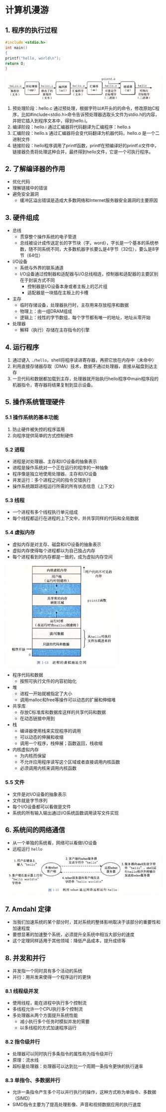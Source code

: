 # 计算机漫游

## 1. 程序的执行过程

```C
#include <stdio.h>
int main()
{
printf("hello, world\n");
return O;
}
```

![](./pic/1.png)

1. 预处理阶段：hello.c 通过预处理，根据字符以#开头的的命令，修改原始C程序，比如#include<stdio.h>命令告诉预处理器选取头文件为stdio.h的内容，并把它插入到程序文本中，得到hello.i。
2. 编译阶段：hello.i 通过汇编器将代码翻译为汇编程序：hello.s
3. 汇编阶段：hello.s 通过汇编器将会变代码翻译为机器代码，hello.o 是一个二进制文件
4. 链接阶段：hello程序调用了printf函数，printf在预编译好的printf.o文件中，链接器负责将处理这种合并，最终得到hello文件，它是一个可执行程序。

## 2. 了解编译器的作用

- 优化代码
- 理解链接中的错误
- 避免安全漏洞
  - 缓冲区溢出错误是造成大多数网络和Internet服务器安全漏洞的主要原因

## 3. 硬件组成

- 总线
  - 贯穿整个操作系统的电子管道
  - 总线被设计成传送定长的字节块（字，word），字长是一个基本的系统参数，随不同系统不同，大多数机器字长要么是4字节（32位），要么是8字节（64位）
- I/O设备
  - 系统与外界的联系通道
  - I/O设备通过控制器和适配器与I/O总线相连，控制器和适配器的主要区别在于封装方式不同
    - 控制器是I/O设备本身或者主板上的芯片组
    - 适配器是一块插在主板上的卡槽
- 主存
  - 临时存储设备，处理器执行时，主存用来存放程序和数据
  - 物理上：由一组DRAM组成
  - 逻辑上：线性的字节数组，每个字节都有唯一的地址，地址从零开始
- 处理器
  - 解释（执行）存储在主存指令的引擎



## 4. 运行程序

1. 通过键入 `./hello`，shell将程序读进寄存器，再把它放在内存中（未命中）
2. 利用直接存储器存取（DMA）技术，数据不通过处理器，直接从磁盘到达主存
3. 一旦代码和数据都加载到主存，处理器就开始执行hello程序中main程序段的机器指令，寄存器将结果复制到显示设备。

## 5. 操作系统管理硬件

### 5.1 操作系统的基本功能

1. 防止硬件被失控的程序滥用
2. 向程序提供简单的方式控制硬件

### 5.2 进程

- 进程是对处理器、主存和I/O设备的抽象表示
- 进程是操作系统对一个正在运行的程序的一种抽象
- 程序像是独立地使用处理器、主存和I/O设备
- 并发运行：多个进程之间的指令交错执行
- 操作系统跟踪进程运行所需的所有状态信息（上下文）

### 5.3 线程

- 一个进程有多个线程执行单元组成
- 每个线程都运行在进程的上下文中，并共享同样的代码和全局数据

### 5.4 虚拟内存

- 虚拟内存是对主存、磁盘和I/O设备的抽象表示
- 虚拟内存使得每个进程都以为自己独占内存
- 每个进程看到的内存都是一致的，成为虚拟内存空间

<img src="./pic/2.png" style="zoom:70%;" />

- 程序代码和数据
  - 按照可执行文件的内容初始化
- 堆
  - 进程一开始就被指定了大小
  - 调用malloc和free等操作可以动态的扩展和伸缩堆
- 共享库
  - 存放C标准库和数据库这样的共享代码和数据
  - 在动态链接中用到
- 栈
  - 编译器使用栈来实现程序的调用
  - 可以动态的伸展和收缩
  - 调用一个程序，栈伸展；函数返回，栈收缩
- 内核虚拟内存
  - 为内核而保留
  - 不允许应用程序读写这个区域或者直接调用内核函数
  - 必须调用内核来调用内核函数

### 5.5 文件

- 文件是对I/O设备的抽象表示
- 文件就是字节序列
- 每个I/O设备都可以看做是文件
- 系统的所有输入输出通过I/O系统函数调用读写文件实现





## 6. 系统间的网络通信

- 从一个单独的系统看，网络可以看做I/O设备
- 远程运行 `hello`

![](./pic/3.png)



## 7. Amdahl 定律

- 当我们加速系统的某个部分时，其对系统的整体影响取决于该部分的重要性和加速程度
- 要想显著的加速整个系统，必须提升全系统中相当大部分的速度
- 这个定理同样适用于其他领域：降低产品成本，提升成绩等



## 8. 并发和并行

- 并发指一个同时具有多个活动的系统
- 并行：用并发来使得一个程序运行的更快

### 8.1 线程级并发

- 使用线程，能在进程中执行多个控制流
- 多线程允许一个CPU执行多个控制流
- 多处理器从两个方面提升系统性能
  - 减小执行多个任务时模拟并发的需要
  - 以多线程的方式加速程序运行

### 8.2 指令级并行

- 处理器可以同时执行多条指令的属性称为指令级并行
- 原理：流水线
- 超标量处理器：处理器可以达到比一个周期一条指令更快的执行速率

### 8.3 单指令、多数据并行

- 允许一条指令产生多个可以并行执行的操作，这种方式称为单指令、多数据（SIMD）
- SIMD指令主要为了提高处理影像、声音和视频数据应用的执行速度

